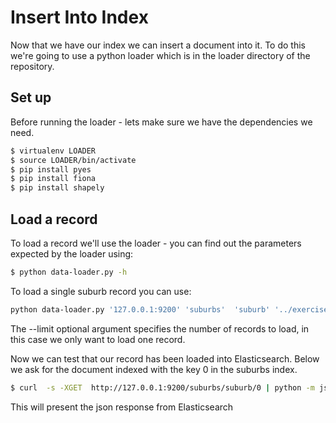 # Insert Into Index

Now that we have our index we can insert a document into it. To do this we're going to use a python loader which is in the loader directory of the repository.

## Set up

Before running the loader - lets make sure we have the dependencies we need.

```bash
$ virtualenv LOADER
$ source LOADER/bin/activate
$ pip install pyes
$ pip install fiona
$ pip install shapely
```

## Load a record

To load a record we'll use the loader - you can find out the parameters expected by the loader using:

```bash
$ python data-loader.py -h
```

To load a single suburb record you can use:

```bash
python data-loader.py '127.0.0.1:9200' 'suburbs'  'suburb' '../exercise_data/Melbourne-Localities/melbourne_locality_polygon.shp' 'id' --limit 1
```

The --limit optional argument specifies the number of records to load, in this case we only want to load one record.

Now we can test that our record has been loaded into Elasticsearch. Below we ask for the document indexed with the key 0 in the suburbs index.

```bash
$ curl  -s -XGET  http://127.0.0.1:9200/suburbs/suburb/0 | python -m json.tool
```
This will present the json response from Elasticsearch


